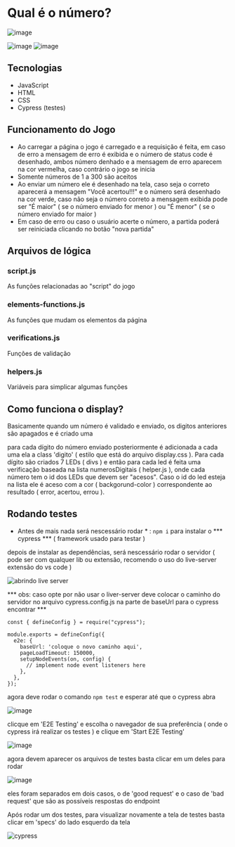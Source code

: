 # Qual é o número?

![image](https://user-images.githubusercontent.com/65303066/186275113-af22f724-0a62-4604-94c0-da9efa471239.png)

![image](https://user-images.githubusercontent.com/65303066/186285020-93d4291c-9d54-4cab-a84f-49c1fb66b71a.png)   ![image](https://user-images.githubusercontent.com/65303066/186275336-3f071038-8591-4e78-bed7-ea64b766b17a.png)

## Tecnologias 

* JavaScript
* HTML
* CSS
* Cypress (testes)

## Funcionamento do Jogo

* Ao carregar a página o jogo é carregado e a requisição é feita, em caso de erro a mensagem de erro é exibida e o número de status code é desenhado, ambos número denhado e a mensagem de erro aparecem na cor vermelha,  caso contrário o jogo se inicia
* Somente números de 1 a 300 são aceitos 
* Ao enviar um número ele é desenhado na tela, caso seja o correto aparecerá a mensagem "Você acertou!!!" e o número será desenhado na cor verde, caso não seja o número correto a mensagem exibida pode ser "É maior" ( se o número enviado for menor ) ou "É menor" ( se o número enviado for maior )
* Em caso de erro ou caso o usuário acerte o número, a partida poderá ser reiniciada clicando no botão "nova partida"

## Arquivos de lógica

### script.js

As funções relacionadas ao "script" do jogo

### elements-functions.js

As funções que mudam os elementos da página

### verifications.js

Funções de validação

### helpers.js

Variáveis para simplicar algumas funções 

## Como funciona o display?

Basicamente quando um número é validado e enviado, os digitos anteriores são apagados e é criado uma <div> para cada dígito do número enviado posteriormente é adicionada a cada uma ela a class 'digito' ( estilo que está do arquivo display.css ). Para cada dígito são criados 7 LEDs ( divs ) e então para cada led é feita uma verificação baseada na lista numerosDigitais ( helper.js ), onde cada número tem o id dos LEDs que devem ser "acesos". Caso o id do led esteja na lista ele é aceso com a cor ( backgorund-color ) correspondente ao resultado ( error, acertou, errou ). 

## Rodando testes

* Antes de mais nada será nescessário rodar * :
``` npm i ```
para instalar o *** cypress *** ( framework usado para testar )

depois de instalar as dependências, será nescessário rodar o servidor ( pode ser com qualquer lib ou extensão, recomendo o uso do live-server extensão do vs code )

![abrindo live server](https://user-images.githubusercontent.com/65303066/186278898-2df141f7-73f3-4570-b0f3-3c087a742528.png)

*** obs: caso opte por não usar o liver-server deve colocar o caminho do servidor no arquivo cypress.config.js na parte de baseUrl para o cypress encontrar ***

```
const { defineConfig } = require("cypress");

module.exports = defineConfig({
  e2e: {
    baseUrl: 'coloque o novo caminho aqui', 
    pageLoadTimeout: 150000,
    setupNodeEvents(on, config) {
      // implement node event listeners here
    },
  },
});

```

agora deve rodar o comando ``` npm test ``` e esperar até que o cypress abra

![image](https://user-images.githubusercontent.com/65303066/186277116-a39511d2-d597-4fa6-8758-2c9c257473cf.png)

clicque em 'E2E Testing' e escolha o navegador de sua preferência ( onde o cypress irá realizar os testes ) e clique em 'Start E2E Testing' 

![image](https://user-images.githubusercontent.com/65303066/186277291-2919cf5b-7450-4438-aad2-aebd28544ea8.png)

agora devem aparecer os arquivos de testes basta clicar em um deles para rodar

![image](https://user-images.githubusercontent.com/65303066/186277486-59ad557b-ecbf-458a-94c3-92cf41f7598f.png)

eles foram separados em dois casos,  o de 'good request' e o caso de 'bad request' que são as possíveis respostas do endpoint

Após rodar um dos testes, para visualizar novamente a tela de testes basta clicar em 'specs' do lado esquerdo da tela

![cypress](https://user-images.githubusercontent.com/65303066/186278376-a05509f2-6303-4297-856f-1bed969925c7.png)
